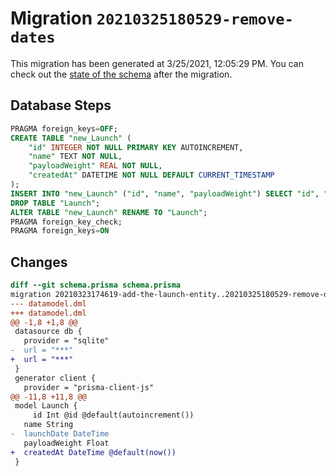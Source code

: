 # Migration `20210325180529-remove-dates`

This migration has been generated at 3/25/2021, 12:05:29 PM.
You can check out the [state of the schema](./schema.prisma) after the migration.

## Database Steps

```sql
PRAGMA foreign_keys=OFF;
CREATE TABLE "new_Launch" (
    "id" INTEGER NOT NULL PRIMARY KEY AUTOINCREMENT,
    "name" TEXT NOT NULL,
    "payloadWeight" REAL NOT NULL,
    "createdAt" DATETIME NOT NULL DEFAULT CURRENT_TIMESTAMP
);
INSERT INTO "new_Launch" ("id", "name", "payloadWeight") SELECT "id", "name", "payloadWeight" FROM "Launch";
DROP TABLE "Launch";
ALTER TABLE "new_Launch" RENAME TO "Launch";
PRAGMA foreign_key_check;
PRAGMA foreign_keys=ON
```

## Changes

```diff
diff --git schema.prisma schema.prisma
migration 20210323174619-add-the-launch-entity..20210325180529-remove-dates
--- datamodel.dml
+++ datamodel.dml
@@ -1,8 +1,8 @@
 datasource db {
   provider = "sqlite"
-  url = "***"
+  url = "***"
 }
 generator client {
   provider = "prisma-client-js"
@@ -11,8 +11,8 @@
 model Launch {
     id Int @id @default(autoincrement())
   name String
-  launchDate DateTime
   payloadWeight Float
+  createdAt DateTime @default(now())
 }
```


